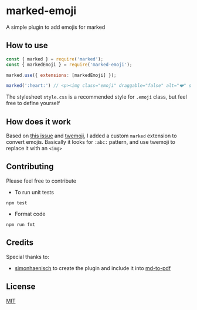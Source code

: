 # marked-emoji
A simple plugin to add emojis for marked

## How to use

```js
const { marked } = require('marked');
const { markedEmoji } = require('marked-emoji');

marked.use({ extensions: [markedEmoji] });

marked(':heart:') // <p><img class="emoji" draggable="false" alt="❤️" src="https://twemoji.maxcdn.com/v/14.0.2/svg/2764.svg"/></p>
```

The stylesheet `style.css` is a recommended style for `.emoji` class, but feel free to define yourself

## How does it work
Based on [this issue](https://github.com/markedjs/marked/issues/233) and [twemoji](https://github.com/twitter/twemoji), I added a custom `marked` extension to convert emojis.
Basically it looks for `:abc:` pattern, and use twemoji to replace it with an `<img>`

## Contributing
Please feel free to contribute

* To run unit tests
```
npm test
```

* Format code
```
npm run fmt
```

## Credits
Special thanks to:
* [simonhaenisch](https://github.com/simonhaenisch) to create the plugin and include it into [md-to-pdf](https://github.com/simonhaenisch/md-to-pdf)

## License
[MIT](./LICENSE)
